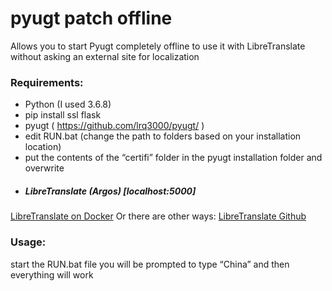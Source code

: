 # pyugt patch offline
Allows you to start Pyugt completely offline to use it with LibreTranslate without asking an external site for localization
### Requirements:
- Python (I used 3.6.8)
- pip install ssl flask
- pyugt ( https://github.com/lrq3000/pyugt/ )
- edit RUN.bat (change the path to folders based on your installation location)
- put the contents of the “certifi” folder in the pyugt installation folder and overwrite
- ##### LibreTranslate (Argos) [localhost:5000]
[LibreTranslate on Docker](https://hub.docker.com/r/libretranslate/libretranslate)
Or there are other ways:
[LibreTranslate Github](https://github.com/LibreTranslate/LibreTranslate)
### Usage:
start the RUN.bat file you will be prompted to type “China” and then everything will work

